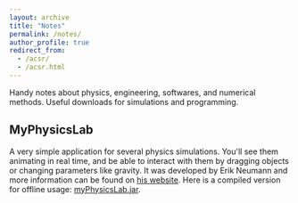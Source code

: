 ```yaml
---
layout: archive
title: "Notes"
permalink: /notes/
author_profile: true
redirect_from: 
  - /acsr/
  - /acsr.html
---
```


Handy notes about physics, engineering, softwares, and numerical methods. Useful downloads for simulations and programming.

<!-- ## Numerical methods

(Coming soon) -->


## MyPhysicsLab

A very simple application for several physics simulations. You'll see them animating in real time, and be able to interact with them by dragging objects or changing parameters like gravity. It was developed by Erik Neumann and more information can be found on [his website](https://www.myphysicslab.com). Here is a compiled version for offline usage: <a href="{{ base_path }}/files/myPhysicsLab.jar" download="myPhysicsLab.jar" target="_blank">myPhysicsLab.jar</a>.

